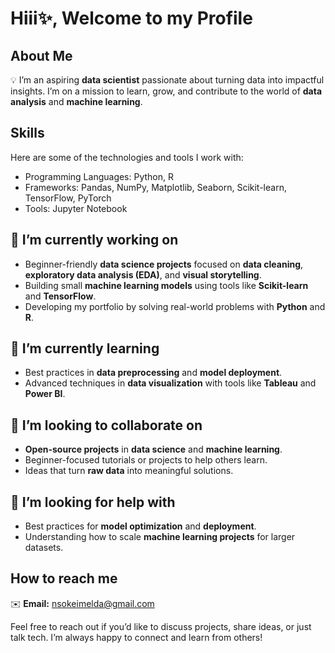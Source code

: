 # Hiii✨, Welcome to my Profile


## About Me  
💡 I’m an aspiring **data scientist** passionate about turning data into impactful insights. I’m on a mission to learn, grow, and contribute to the world of **data analysis** and **machine learning**.  

## Skills

Here are some of the technologies and tools I work with:

- Programming Languages: Python, R
- Frameworks: Pandas, NumPy, Matplotlib, Seaborn, Scikit-learn, TensorFlow, PyTorch
- Tools: Jupyter Notebook

## 🔭 I’m currently working on
- Beginner-friendly **data science projects** focused on **data cleaning**, **exploratory data analysis (EDA)**, and **visual storytelling**.  
- Building small **machine learning models** using tools like **Scikit-learn** and **TensorFlow**.  
- Developing my portfolio by solving real-world problems with **Python** and **R**.  

## 🌱 I’m currently learning 
- Best practices in **data preprocessing** and **model deployment**.  
- Advanced techniques in **data visualization** with tools like **Tableau** and **Power BI**.  

## 👯 I’m looking to collaborate on
- **Open-source projects** in **data science** and **machine learning**.  
- Beginner-focused tutorials or projects to help others learn.  
- Ideas that turn **raw data** into meaningful solutions.  

## 🤔 I’m looking for help with
- Best practices for **model optimization** and **deployment**.  
- Understanding how to scale **machine learning projects** for larger datasets.  

## How to reach me
✉️ **Email:** nsokeimelda@gmail.com

Feel free to reach out if you’d like to discuss projects, share ideas, or just talk tech. I’m always happy to connect and learn from others!

<!--
**Chiugo-Nsoke/Chiugo-Nsoke** is a ✨ _special_ ✨ repository because its `README.md` (this file) appears on your GitHub profile.

Here are some ideas to get you started:

- 🔭 I’m currently working on ...
- 🌱 I’m currently learning ...
- 👯 I’m looking to collaborate on ...
- 🤔 I’m looking for help with ...
- 💬 Ask me about ...
- 📫 How to reach me: ...
- 😄 Pronouns: ...
- ⚡ Fun fact: ...
-->
